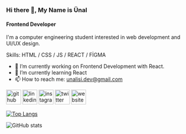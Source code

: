 ### Hi there 👋, My Name is Ünal 
#### Frontend Developer
I'm a computer engineering student interested in web development and UI/UX design.

Skills: HTML / CSS / JS / REACT / FİGMA

- 🔭 I’m currently working on Frontend Development with React. 
- 🌱 I’m currently learning React 
- 📫 How to reach me: unalisi.dev@gmail.com 


[<img src='https://cdn.jsdelivr.net/npm/simple-icons@3.0.1/icons/github.svg' alt='github' height='40'>](https://github.com/unalisi)  [<img src='https://cdn.jsdelivr.net/npm/simple-icons@3.0.1/icons/linkedin.svg' alt='linkedin' height='40'>](https://www.linkedin.com/in/unalisi/)  [<img src='https://cdn.jsdelivr.net/npm/simple-icons@3.0.1/icons/instagram.svg' alt='instagram' height='40'>](https://www.instagram.com/unalisi/)  [<img src='https://cdn.jsdelivr.net/npm/simple-icons@3.0.1/icons/twitter.svg' alt='twitter' height='40'>](https://twitter.com/unturco_)  [<img src='https://cdn.jsdelivr.net/npm/simple-icons@3.0.1/icons/icloud.svg' alt='website' height='40'>](unalisi-portfolio.vercel.app)  

[![Top Langs](https://github-readme-stats.vercel.app/api/top-langs/?username=unalisi)](https://github.com/anuraghazra/github-readme-stats)

![GitHub stats](https://github-readme-stats.vercel.app/api?username=unalisi&show_icons=true)  

